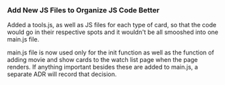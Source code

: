 ### Add New JS Files to Organize JS Code Better

Added a tools.js, as well as JS files for each type of card, so that the code would go in their respective spots and it
wouldn't be all smooshed into one main.js file.

main.js file is now used only for the init function as well as the function of adding movie and show cards to the watch list
page when the page renders. If anything important besides these are added to main.js, a separate ADR will record that
decision.
